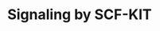 ---
annotations:
- type: Pathway Ontology
  value: signaling pathway
authors:
- ReactomeTeam
- Anwesha
- Egonw
description: Stem cell factor (SCF) is a growth factor with membrane bound and soluble
  forms. It is expressed by fibroblasts and endothelial cells throughout the body,
  promoting proliferation, migration, survival and differentiation of hematopoetic
  progenitors, melanocytes and germ cells.(Linnekin 1999, Ronnstrand 2004, Lennartsson
  and Ronnstrand 2006). The receptor for SCF is KIT, a tyrosine kinase receptor (RTK)
  closely related to the receptors for platelet derived growth factor receptor, colony
  stimulating factor 1 (Linnekin 1999) and Flt3 (Rosnet et al. 1991).  Four isoforms
  of c-Kit have been identified in humans. Alternative splicing results in isoforms
  of KIT differing in the presence or absence of four residues (GNNK) in the extracellular
  region. This occurs due to the use of an alternate 5' splice donor site. These GNNK+
  and GNNK- variants are co-expressed in most tissues; the GNNK- form predominates
  and was more strongly tyrosine-phosphorylated and more rapidly internalized (Ronnstrand
  2004). There are also splice variants that arise from alternative usage of splice
  acceptor site resulting in the presence or absence of a serine residue (Crosier
  et al., 1993). Finally, there is an alternative shorter transcript of KIT expressed
  in postmeiotic germ cells in the testis  which encodes a truncated KIT consisting
  only of the second part of the kinase domain and thus lackig the extracellular and
  transmembrane domains as well as the first part of the kinase domain (Rossi et al.
  1991). Binding  of SCF homodimers to KIT results in KIT homodimerization followed
  by activation of its intrinsic tyrosine kinase activity. KIT stimulation activates
  a wide array of signalling pathways including MAPK, PI3K and JAK/STAT (Reber et
  al. 2006, Ronnstrand 2004). Defects of KIT in humans are associated with different
  genetic diseases and also in several types of cancers like mast cell leukaemia,
  germ cell tumours, certain subtypes of malignant melanoma and gastrointestinal tumours.  View
  original pathway at:[http://www.reactome.org/PathwayBrowser/#DIAGRAM=1433557 Reactome].
last-edited: 2018-11-01
organisms:
- Homo sapiens
redirect_from:
- /index.php/Pathway:WP2713
- /instance/WP2713
schema-jsonld:
- '@context': https://schema.org/
  '@id': https://wikipathways.github.io/pathways/WP2713.html
  '@type': Dataset
  creator:
    '@type': Organization
    name: WikiPathways
  description: Stem cell factor (SCF) is a growth factor with membrane bound and soluble
    forms. It is expressed by fibroblasts and endothelial cells throughout the body,
    promoting proliferation, migration, survival and differentiation of hematopoetic
    progenitors, melanocytes and germ cells.(Linnekin 1999, Ronnstrand 2004, Lennartsson
    and Ronnstrand 2006). The receptor for SCF is KIT, a tyrosine kinase receptor
    (RTK) closely related to the receptors for platelet derived growth factor receptor,
    colony stimulating factor 1 (Linnekin 1999) and Flt3 (Rosnet et al. 1991).  Four
    isoforms of c-Kit have been identified in humans. Alternative splicing results
    in isoforms of KIT differing in the presence or absence of four residues (GNNK)
    in the extracellular region. This occurs due to the use of an alternate 5' splice
    donor site. These GNNK+ and GNNK- variants are co-expressed in most tissues; the
    GNNK- form predominates and was more strongly tyrosine-phosphorylated and more
    rapidly internalized (Ronnstrand 2004). There are also splice variants that arise
    from alternative usage of splice acceptor site resulting in the presence or absence
    of a serine residue (Crosier et al., 1993). Finally, there is an alternative shorter
    transcript of KIT expressed in postmeiotic germ cells in the testis  which encodes
    a truncated KIT consisting only of the second part of the kinase domain and thus
    lackig the extracellular and transmembrane domains as well as the first part of
    the kinase domain (Rossi et al. 1991). Binding  of SCF homodimers to KIT results
    in KIT homodimerization followed by activation of its intrinsic tyrosine kinase
    activity. KIT stimulation activates a wide array of signalling pathways including
    MAPK, PI3K and JAK/STAT (Reber et al. 2006, Ronnstrand 2004). Defects of KIT in
    humans are associated with different genetic diseases and also in several types
    of cancers like mast cell leukaemia, germ cell tumours, certain subtypes of malignant
    melanoma and gastrointestinal tumours.  View original pathway at:[http://www.reactome.org/PathwayBrowser/#DIAGRAM=1433557
    Reactome].
  keywords:
  - 'STAT3 '
  - 'GAB2 '
  - signaling
  - SH2B3
  - 'FYN '
  - KIT:sSCF dimer:KIT
  - 'PIK3R1 '
  - 'GRAP '
  - 'PI(3,4,5)P3 '
  - dimer:p-7Y-KIT
  - SFKs:p-KIT complex
  - 'CHEK1 '
  - 'p-8Y-KIT '
  - PI3K:p-KIT:sSCF
  - APS dimer
  - complex:p-STAT
  - 'TEC '
  - CBL:Grb2/p-APS:p-c-Kit complex
  - 'YES1 '
  - Adapter proteins
  - 'GRB2-1 '
  - Endopeptidases for
  - SOCS6
  - p21 RAS:GTP
  - KITLG-1
  - sSCF dimer
  - p-JAK2:SFKs:p-KIT
  - p-APS dimer:p-KIT
  - 'p-Y694-STAT5A '
  - 'RAC1 '
  - 'PRKCA '
  - 'FER '
  - RAC1:GDP
  - KIT:sSCF dimer
  - 'SRC-1 '
  - 'PTPRU '
  - 'PIK3CA '
  - dimer:p-c-Kit
  - 'PIK3R2 '
  - 'SOCS6 '
  - complex:STATs
  - 'p-Y701-STAT1-1 '
  - 'p-S741,S746-KIT '
  - 'p-Y1007-JAK2 '
  - PTPRU
  - dimer:p-8Y-KIT
  - p-VAV1:PIP3
  - 'STAT1 '
  - 'p-Y546,Y584-PTPN11 '
  - APS
  - GRB2:p-SHP2:p-KIT
  - SFKs:p-8Y-KIT:sSCF
  - 'GRB7 '
  - 'LYN '
  - 'PIK3R3 '
  - 'p-7Y-KIT '
  - 'p-Y-GAB2 '
  - 'p-Y142,Y160,Y174-VAV1 '
  - Tyrosine kinases
  - cascade
  - PI(4,5)P2
  - 'SOS1 '
  - SCF processing
  - 'LCK '
  - RAC1:GTP
  - p(Y)-GAB2:GRB2:p-SHP2:p-KIT complex
  - VAV1
  - dimer:p-KIT,PI3K:p(Y)-GAB2:GRB2:p-SHP2:p-KIT complex
  - 'HRAS '
  - p21 RAS:GDP
  - Adapter
  - SHP2:SFKs:p-KIT:sSCF
  - complex
  - 'FES '
  - SHP-1:p-c-Kit
  - SOCS6:p-c-Kit:sSCF
  - kinases (SFKs)
  - 'STAT5B '
  - 'SOCS1 '
  - JAK2
  - 'GRB10 '
  - 'PTPN11 '
  - 'GDP '
  - GTP
  - ADP
  - GAB2:GRB2:p-SHP2:p-KIT complex
  - 'KIT '
  - alpha
  - 'GTP '
  - GRB2:SOS1:p-KIT
  - 'CMA1 '
  - GDP
  - 'PTPN6 '
  - KITLG-1(26-190)
  - dimer:p-KIT
  - LNK:p-7Y-KIT:sSCF
  - 'SH2B3 '
  - 'KITLG-1(26-190) '
  - kinases:p-KIT
  - 'STAT5A '
  - PI3K alpha
  - Src family tyrosine
  - ATP
  - 'p-Y705-STAT3 '
  - 'CBL '
  - GRB2-1:SOS1
  - 'JAK2 '
  - PRKCA
  - PTPRU:KIT
  - 'MMP9 '
  - KITLG-1(192-273)
  - GRB2-1
  - proteins:p-KIT
  - p-SHP2:p-KIT complex
  - p-7Y-KIT:sSCF
  - GAB2
  - PIP3 activates AKT
  - 'p-Y629-SH2B2 '
  - 'SH2B2 '
  - dimer:p-c-Kit:SFKs
  - SOCS1
  - CBL
  - PI(3,4,5)P3
  - dimers
  - p-STAT dimers
  - RAF/MAP kinase
  - PI3K:p(Y)-GAB2:GRB2:p-SHP2:p-KIT complex
  - 'p-Y699-STAT5B '
  - KIT
  - complex:p-STATs
  - 'KRAS '
  - STATs
  - Tyrosine
  - 'GRAP2 '
  - SOCS1:p-KIT complex
  - JAK2:SFKS:p-KIT
  - PTPN11
  - Grb2:SOS:p-c-Kit/p-APS:p-c-Kit complex
  - 'NRAS '
  - p-KIT (S741,746):PKC
  - PTPN6
  license: CC0
  name: Signaling by SCF-KIT
seo: CreativeWork
title: Signaling by SCF-KIT
wpid: WP2713
---